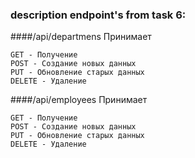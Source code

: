 ### description endpoint's from task 6:
####/api/departmens
Принимает
```
GET - Получение
POST - Создание новых данных
PUT - Обновление старых данных
DELETE - Удаление
```
####/api/employees
Принимает
```
GET - Получение
POST - Создание новых данных
PUT - Обновление старых данных
DELETE - Удаление
```
